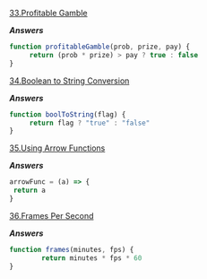 [33.Profitable Gamble](https://edabit.com/challenge/ghbHrRnRiDz9fvQNF)

***Answers***

```js
function profitableGamble(prob, prize, pay) {
	 return (prob * prize) > pay ? true : false
}
```

[34.Boolean to String Conversion](https://edabit.com/challenge/KSTkFSnaYBJdo6PHx)

***Answers***

```js
function boolToString(flag) {
	 return flag ? "true" : "false"
}
```


[35.Using Arrow Functions](https://edabit.com/challenge/QkvDge63crdGnMfvM)

***Answers***

```js
arrowFunc = (a) => {
 return a
}
```

[36.Frames Per Second](https://edabit.com/challenge/d9suvbchE2bnHNQuK)

***Answers***

```js
function frames(minutes, fps) {
		return minutes * fps * 60
}
```
